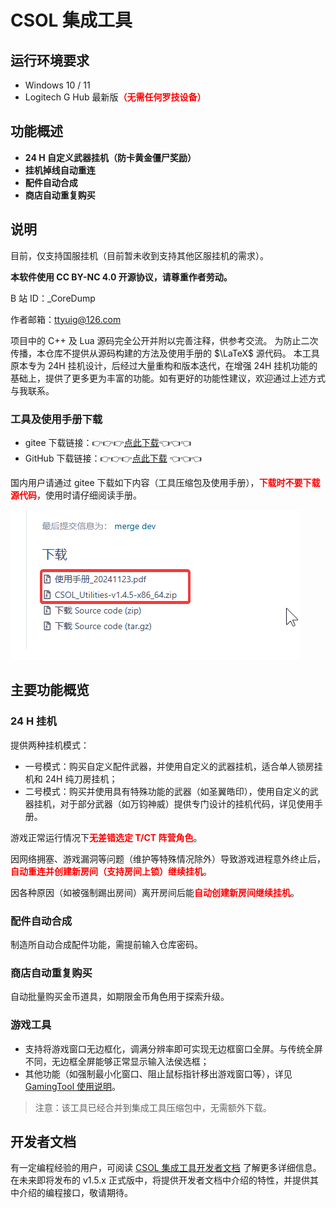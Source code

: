 # CSOL 集成工具

## 运行环境要求

- Windows 10 / 11
- Logitech G Hub 最新版<b style="color:red">（无需任何罗技设备）</b>

## 功能概述

- **24 H 自定义武器挂机（防卡黄金僵尸奖励）**
- **挂机掉线自动重连**
- **配件自动合成**
- **商店自动重复购买**

## 说明

目前，仅支持国服挂机（目前暂未收到支持其他区服挂机的需求）。

**本软件使用 CC BY-NC 4.0 开源协议，请尊重作者劳动。**

B 站 ID：_CoreDump

作者邮箱：ttyuig@126.com

项目中的 C++ 及 Lua 源码完全公开并附以完善注释，供参考交流。
为防止二次传播，本仓库不提供从源码构建的方法及使用手册的 $\LaTeX$ 源代码。
本工具原本专为 24H 挂机设计，后经过大量重构和版本迭代，在增强 24H 挂机功能的基础上，提供了更多更为丰富的功能。如有更好的功能性建议，欢迎通过上述方式与我联系。

### 工具及使用手册下载

- gitee 下载链接：👉👉👉<a href="https://gitee.com/silver1867/csol-24-h/releases">点此下载</a>👈👈👈
- GitHub 下载链接：👉👉👉<a href="https://github.com/UserNameUnavailableIsUnavailable/CSOL-Utilities/releases">点此下载</a> 👈👈👈

国内用户请通过 gitee 下载如下内容（工具压缩包及使用手册），<b style="color:red">下载时不要下载源代码</b>，使用时请仔细阅读手册。

<img src="contents_to_download.png" />

## 主要功能概览

### 24 H 挂机

提供两种挂机模式：

- 一号模式：购买自定义配件武器，并使用自定义的武器挂机，适合单人锁房挂机和 24H 纯刀房挂机；
- 二号模式：购买并使用具有特殊功能的武器（如圣翼皓印），使用自定义的武器挂机，对于部分武器（如万钧神威）提供专门设计的挂机代码，详见使用手册。

游戏正常运行情况下<b style="color:red">无差错选定 T/CT 阵营角色</b>。

因网络拥塞、游戏漏洞等问题（维护等特殊情况除外）导致游戏进程意外终止后，<b style="color:red">自动重连并创建新房间（支持房间上锁）继续挂机</b>。

因各种原因（如被强制踢出房间）离开房间后能<b style="color:red">自动创建新房间继续挂机</b>。

### 配件自动合成

制造所自动合成配件功能，需提前输入仓库密码。

### 商店自动重复购买

自动批量购买金币道具，如期限金币角色用于探索升级。

### 游戏工具

- 支持将游戏窗口无边框化，调满分辨率即可实现无边框窗口全屏。与传统全屏不同，无边框全屏能够正常显示输入法侯选框；
- 其他功能（如强制最小化窗口、阻止鼠标指针移出游戏窗口等），详见 <a href="https://gitee.com/silver1867/gaming-tool">GamingTool 使用说明</a>。

> 注意：该工具已经合并到集成工具压缩包中，无需额外下载。

## 开发者文档

有一定编程经验的用户，可阅读 [CSOL 集成工具开发者文档](https://blog.macrohard.fun/CSOL-Utilities/) 了解更多详细信息。在未来即将发布的 v1.5.x 正式版中，将提供开发者文档中介绍的特性，并提供其中介绍的编程接口，敬请期待。